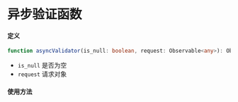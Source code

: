 # 异步验证函数

#### 定义

``` typescript
function asyncValidator(is_null: boolean, request: Observable<any>): Observable<any> {}
```
- `is_null` 是否为空
- `request` 请求对象

#### 使用方法

``` typescript
```